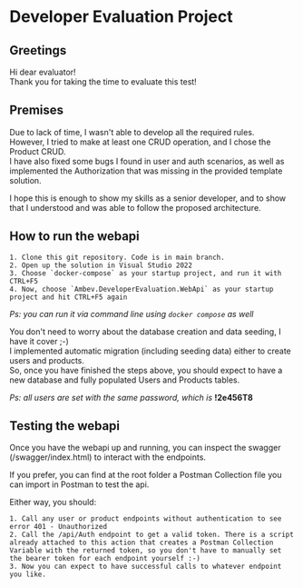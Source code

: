 # Developer Evaluation Project

## Greetings
Hi dear evaluator!<br />
Thank you for taking the time to evaluate this test!

## Premises
Due to lack of time, I wasn't able to develop all the required rules.<br />
However, I tried to make at least one CRUD operation, and I chose the Product CRUD.<br />
I have also fixed some bugs I found in user and auth scenarios, as well as implemented the Authorization that was missing in the provided template solution.

I hope this is enough to show my skills as a senior developer, and to show that I understood and was able to follow the proposed architecture.<br />

## How to run the webapi
```
1. Clone this git repository. Code is in main branch.
2. Open up the solution in Visual Studio 2022
3. Choose `docker-compose` as your startup project, and run it with CTRL+F5
4. Now, choose `Ambev.DeveloperEvaluation.WebApi` as your startup project and hit CTRL+F5 again
```
*Ps: you can run it via command line using `docker compose` as well*

You don't need to worry about the database creation and data seeding, I have it cover ;-)<br />
I implemented automatic migration (including seeding data) either to create users and products.<br />
So, once you have finished the steps above, you should expect to have a new database and fully populated Users and Products tables.<br />

*Ps: all users are set with the same password, which is* **!2e456T8**

## Testing the webapi
Once you have the webapi up and running, you can inspect the swagger (/swagger/index.html) to interact with the endpoints.

If you prefer, you can find at the root folder a Postman Collection file you can import in Postman to test the api.

Either way, you should:
```
1. Call any user or product endpoints without authentication to see error 401 - Unauthorized
2. Call the /api/Auth endpoint to get a valid token. There is a script already attached to this action that creates a Postman Collection Variable with the returned token, so you don't have to manually set the bearer token for each endpoint yourself :-)
3. Now you can expect to have successful calls to whatever endpoint you like.
```
